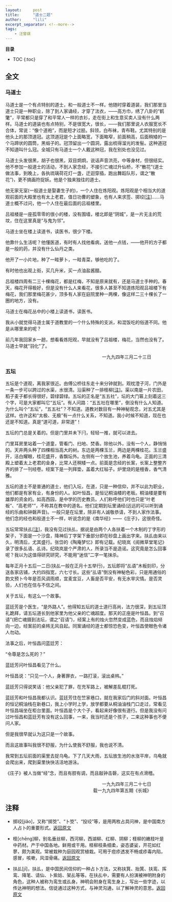 ```yaml
---
layout:     post
title:      "道士二题"
author:     "lili"
excerpt_separator: <!--more-->
tags:
    - 汪曾祺
---
```


 <!--more-->
 
**目录**
* TOC
{:toc}

## 全文

### 马道士

马道士是一个有点特别的道士，和一般道士不一样。他随时穿着道装，我们那里当道士只是一种职业，除了到人家诵经，才穿了法衣，——高方巾，绣了八卦的“鹤氅”，平常都只是穿了和平常人一样的衣衫，走在街上和生意买卖人没有什么两样。马道士的道装也有点特别，不是很宽大，很长，——我们那里说人衣服宽长不合体，常说：“像个道袍”，而是短才过胫。斜领，白布袜，青布鞋。尤其特别的是他头上的那顶道冠。这顶道冠是个上面略宽，下面略窄，前面稍高，后面稍矮的一个马蹄状的圆筒，黑缎子的。冠顶留出一个圆洞，露出梳得溜光的发髻。这种道冠不知道叫什么冠。全城只有马道士一个人戴这种冠，我在别处也没见过。

马道士头发很黑，胡子也很黑，双目炯炯，说话声音洪亮，中等身材，但很结实。他不参加一般道士的活动，不到人家念经，不接引亡魂过升仙桥，不“散花”(道士做法事，到晚上，各执琉璃荷花灯一盏，迂迴穿插，跑出舞蹈队形，谓之“散花”)，更不搞画符捉妖。他是个独来独往的道士。

他无家无室(一般道士是娶妻生子的)，一个人住在炼阳观。炼阳观是个相当大的道观前面的大殿里也有太上老君，值日功曹的塑象，也有人来求签、掷珓[<a href='#z_1'>注</a><a name='zb_1'></a>]……马道士概不过问，他一个人住在最后面的吕祖楼里。

吕祖楼是一座孤零零的很小的楼，没有围墙，楼北即是“阴城”，是一片无主的荒坟，住在这里真是“与鬼为邻”。

马道士坐在楼上读道书，读医书，很少下楼。

他靠什么生活呢？他懂医道，有时有人找他看病，送他一点钱，——他开的方子都是一般的药，并没有什么仙丹之类。

他开了一小片地，种了一畦萝卜，一畦青菜，够他吃的了。

有时他也出观上街，买几升米，买一点油盐酱醋。

吕祖楼四周有二三十棵梅花，都是红梅，不知是原来就有，还是马道士手种的。春天，梅花开得极好，但是没有什么人来看花，很多人甚至不知道炼阳观吕祖楼下有梅花，我们那里梅花甚少，顶多有人家在庭院里种一两棵，像这样二三十棵长了一圈的地方，没有。

马道士在梅花丛中的小楼上读道书，读医书。

我从小就觉得马道士属于道教里的一个什么特殊的支派，和混饭吃的俗道不同。他是从哪里来的呢？

前几年我回家乡一趟，想看看炼阳观，早就没有了吕祖楼，梅花，当然也没有了。马道士早就“羽化”了。

<p style='text-align:right; padding: 0 5vw 0 0'>一九九四年三月二十三日</p>


### 五坛

五坛是个道观，离我家很近。由傅公桥往东走十来分钟就到。观枕澄子河，门外是一条一步可以跨过的水渠，水很清。沿渠种了一排柽柳[<a href='#z_2'>注</a><a name='zb_2'></a>]。渠以南是一片农田，稻子麦子都长得很好，碧绿碧绿。五坛的正名是“五五社”，坛的大门匾上刻着这三个字，可是大家都叫它“五坛”。有人问路：“五五社在哪里”，倒没有什么人知道。为什么叫个“五坛”，“五五社”？不知道。道教对数目有一种神秘观念，对五尤其是这样。也许这和“太极、无极”有一点什么关系，不知道。我小时候不知道，现在也还是不知道。真是“道可道，非常道”！

五坛的门总是关着的。但是门里并未下闩，轻轻一推，就可以进去。

门里耳房里站着一个道童，管看门、扫地、焚香。除他以外，没有一个人，静悄悄的。天井两头种了四棵相当高大的树。东边是两棵玉兰，两边是两棵桂花。玉兰盛开，洁白耀眼，桂花盛开，香飘坛外。左侧有一个放生池，养着乌龟。正面的三清殿上塑着太上老君的金身，比常人还稍矮一点。前面是念经的长案，长案上整整齐齐的排了一刊经卷。经案下是一列拜垫，盖着大红毡子。炉里烧的是檀香，香气清雅。

五坛的道士不是普通的道士，他们入坛，在道，只是一种信仰，并不以此为职业，他们都是有家有业，有身份的人。如叶恒昌，是恒记桐油楼的老板。桐油楼是要有雄厚的资金的。如高西园，是中学的历史教员。人们称呼他们时也只是“叶老板”、“高老师"”，不称其在教中的道名。他们定期到坛里诵经(远远的可以听到诵经的乐曲和钟磬声音)。一般只是在坛里，除非有人诚敬恭请，不到人家作法事。他们念的经也和般道士不一样，听说念的是《南华经》——《庄子》，这很奇怪。

五坛常常扶乩[<a href='#z_3'>注</a><a name='zb_3'></a>]，我没有见过扶乩，据说是由两个人各扶着一个木制的丁字形的架子，下面是一个沙盘，降神后丁字架下垂部分即在砂盘上画出字来。扶乩由来以久，明清后，尤其盛行。张岱的《陶庵梦忆》即有记载。纪晓岚《阅微草堂笔记》录了很多乩语、乩诗。纪晓岚是个严肃的人，所录当不是造谣。这究竟是怎么回事呢？我以为这值得研究研究，不能用“迷信”二字一笔抹杀。

每年正月十五后一二日(扶乩一般在正月十五举行)，五坛即将“乩语”木板刻印，分送各家店铺，大约四指宽，六七寸长。这些“乩语”倒没有神秘色彩，只是用通俗的韵文预卜今年是否风调雨顺，宜麦宜豆，人畜是否平安，有无水旱灾情。是否灵验，人们也在信与不信之间。

关于五坛，有这么一个故事。

蓝廷芳是个医生，“是外路人”。他得知五坛的道士道行高尚，法力很深，到五坛顶礼跪拜，请五坛道长到他家里为他父亲的亡魂超度。那天的正座是叶恒昌。到“召请”(把亡魂摄到法坛，谓之“召请”)，经案上有的烛火忽然变成蓝色，而且烛焰倾向一边，经案前的桌帏无风自起。同案诵经的道士都惊恐色变，叶恒昌使眼色令诸人勿动。

法事之后，叶恒昌问蓝廷芳：

“令尊是怎么死的？”

蓝廷芳问叶恒昌看见了什么。

叶恒昌说：“只见一个人，身著罪衣，一路打滚，滚出桌帏。”

蓝廷芳只得说笑话：他父亲犯了罪，在充军路上，被解差乱棍打死。

蓝廷芳和叶恒昌我都认识。蓝廷芳住在竺家巷口，就在我家后门的斜对面。叶恒昌的恒记桐油栈在新巷口，我上小学时上学，放学都要从桐油油栈门口走过，常看见叶恒昌端坐在柜台里面。叶恒昌是个大个子，看起来好像很有道行。但是我没有问过叶恒昌和蓝廷芳有没有这么回事，一来，我当时还是个孩子，二来这种事也不便问人家。

但是我很早就认为这只是一个故事。

而且这故事叫我很不舒服，为什么使我不舒服，我也说不清。

我常到五坛前面的渠里去捉乌龟。下了几天大雨，五坛放生池的水涨平岸，乌龟就会爬出来，爬到渠里快快活活地游泳。

《庄子》被人当做“经”念，而且有腔有调，而且敲钟击磬，这实在有点滑稽。






<p style='text-align:right; padding: 0 5vw 0 0'>一九九四年三月二十七日<br/>载一九九四年第五期《长城》</p>


## 注释
* <a name='z_1'></a> 掷珓[jiǎo]，又称“掷筊”、“卜筊”、“投珓”等，是用两枚占具问神，是中国南方人占卜的重要形式。<a href='#zb_1'>返回原文</a>

* <a name='z_2'></a> 柽[chēng]柳，别名垂丝柳，西河柳，西湖柳、红柳、阴柳；柽柳的嫩枝叶是中药材。产于中国各地。鲜用或干用。柽柳枝条细柔，姿态婆娑，开花如红蓼，颇为美观。常被栽种为庭园观赏植栽。可用于痘疹透发不畅或疹毒内陷，感冒，咳嗽，风湿骨痛。<a href='#zb_2'>返回原文</a>

* <a name='z_3'></a> 扶乩[jī]，扶乩，是中国民间信仰的一种占卜方法，又称扶箕、抬箕、扶鸾、挥鸾、降笔、请仙、卜紫姑、架乩等等。在扶乩中，需要有人扮演被神明附身的角色，这种人被称为鸾生或乩身。神明会附身在鸾生身上，写出一些字迹，以传达神明的想法。信徒通过这种方式，与神灵沟通，以了解神灵的意思。<a href='#zb_3'>返回原文</a>
